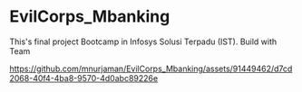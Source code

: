# EvilCorps_Mbanking
This's final project Bootcamp in Infosys Solusi Terpadu (IST). Build with Team



https://github.com/mnurjaman/EvilCorps_Mbanking/assets/91449462/d7cd2068-40f4-4ba8-9570-4d0abc89226e

